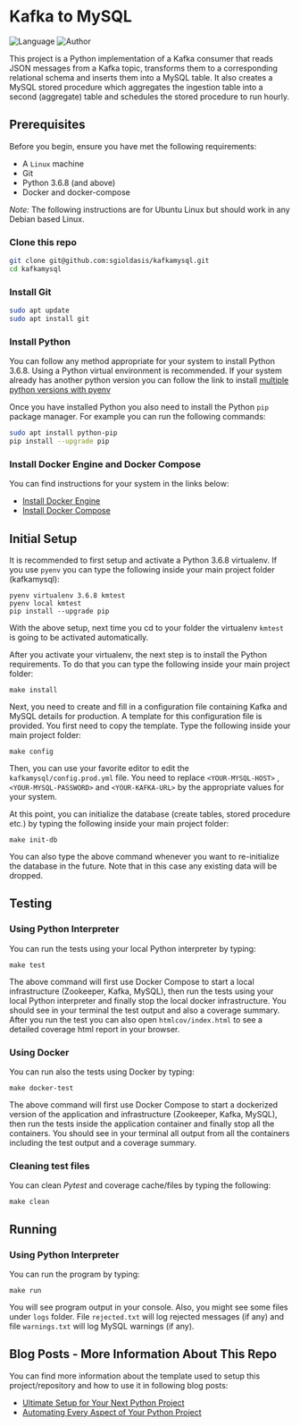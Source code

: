 # Kafka to MySQL
![Language](https://img.shields.io/badge/python-v3.6.8-blue)
![Author](https://img.shields.io/badge/Made%20By-Savas%20Gioldasis-blue)

This project is a Python implementation of a Kafka consumer that reads JSON messages from a Kafka topic, transforms them to a corresponding relational schema and inserts them into a MySQL table. It also creates a MySQL stored procedure which aggregates the ingestion table into a second (aggregate) table and schedules the stored procedure to run hourly.

## Prerequisites

Before you begin, ensure you have met the following requirements:
<!--- These are just example requirements. Add, duplicate or remove as required --->
* A `Linux` machine
* Git
* Python 3.6.8 (and above)
* Docker and docker-compose

*Note:* The following instructions are for Ubuntu Linux but should work in any Debian based Linux.

### Clone this repo

```bash
git clone git@github.com:sgioldasis/kafkamysql.git
cd kafkamysql
```

### Install Git

```bash
sudo apt update
sudo apt install git
```

### Install Python

You can follow any method appropriate for your system to install Python 3.6.8. Using a Python virtual environment is recommended. If your system already has another python version you can follow the link to install
[multiple python versions with pyenv](https://realpython.com/intro-to-pyenv/)

Once you have installed Python you also need to install the Python `pip` package manager. For example you can run the following commands:

```bash
sudo apt install python-pip
pip install --upgrade pip
```

### Install Docker Engine and Docker Compose

You can find instructions for your system in the links below:

- [Install Docker Engine](https://docs.docker.com/install/)
- [Install Docker Compose](https://docs.docker.com/compose/install/)

## Initial Setup
It is recommended to first setup and activate a Python 3.6.8 virtualenv. If you use `pyenv` you can type the following inside your main project folder (kafkamysql):

```shell
pyenv virtualenv 3.6.8 kmtest
pyenv local kmtest
pip install --upgrade pip
```

With the above setup, next time you cd to your folder the virtualenv `kmtest` is going to be activated automatically.

After you activate your virtualenv, the next step is to install the Python requirements. To do that you can type the following inside your main project folder:

```shell
make install
```

Next, you need to create and fill in a configuration file containing Kafka and MySQL details for production. A template for this configuration file is provided. You first need to copy the template. Type the following inside your main project folder:

```shell
make config
```

Then, you can use your favorite editor to edit the `kafkamysql/config.prod.yml` file. You need to replace `<YOUR-MYSQL-HOST>` , `<YOUR-MYSQL-PASSWORD>` and `<YOUR-KAFKA-URL>` by the appropriate values for your system.

At this point, you can initialize the database (create tables, stored procedure etc.) by typing the following inside your main project folder:

```shell
make init-db
```

You can also type the above command whenever you want to re-initialize the database in the future. Note that in this case any existing data will be dropped.

## Testing

### Using Python Interpreter

You can run the tests using your local Python interpreter by typing:

```shell
make test
```

The above command will first use Docker Compose to start a local infrastructure (Zookeeper, Kafka, MySQL), then run the tests using your local Python interpreter and finally stop the local docker infrastructure. You should see in your terminal the test output and also a coverage summary. After you run the test you can also open `htmlcov/index.html` to see a detailed coverage html report in your browser.

### Using Docker

You can run also the tests using Docker by typing:

```shell
make docker-test
```

The above command will first use Docker Compose to start a dockerized version of the application and infrastructure (Zookeeper, Kafka, MySQL), then run the tests inside the application container and finally stop all the containers. You should see in your terminal all output from all the containers including the test output and a coverage summary.

### Cleaning test files

You can clean _Pytest_ and coverage cache/files by typing the following:

```shell
make clean
```

## Running

### Using Python Interpreter

You can run the program by typing:

```shell
make run
```

You will see program output in your console. Also, you might see some files under `logs` folder. File `rejected.txt` will log rejected messages (if any) and file `warnings.txt` will log MySQL warnings (if any).


## Blog Posts - More Information About This Repo

You can find more information about the template used to setup this project/repository and how to use it in following blog posts:

- [Ultimate Setup for Your Next Python Project](https://towardsdatascience.com/ultimate-setup-for-your-next-python-project-179bda8a7c2c)
- [Automating Every Aspect of Your Python Project](https://towardsdatascience.com/automating-every-aspect-of-your-python-project-6517336af9da)

